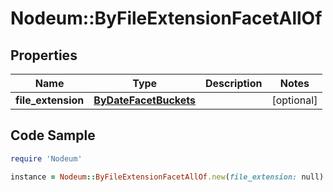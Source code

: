# Nodeum::ByFileExtensionFacetAllOf

## Properties

Name | Type | Description | Notes
------------ | ------------- | ------------- | -------------
**file_extension** | [**ByDateFacetBuckets**](ByDateFacetBuckets.md) |  | [optional] 

## Code Sample

```ruby
require 'Nodeum'

instance = Nodeum::ByFileExtensionFacetAllOf.new(file_extension: null)
```


